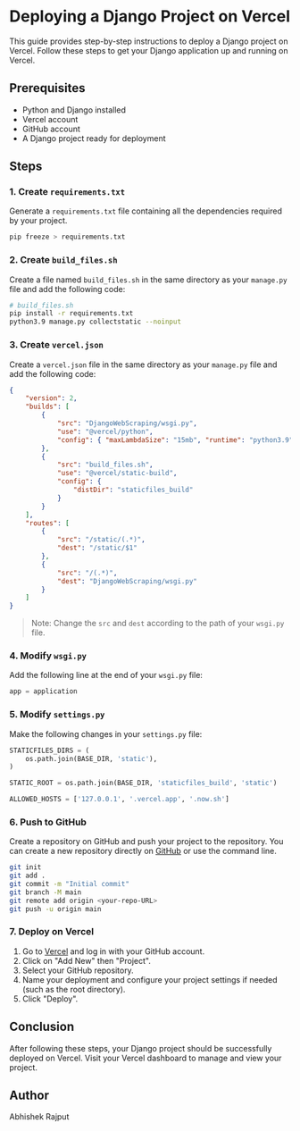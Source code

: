 # Deploying a Django Project on Vercel

This guide provides step-by-step instructions to deploy a Django project on Vercel. Follow these steps to get your Django application up and running on Vercel.

## Prerequisites
- Python and Django installed
- Vercel account
- GitHub account
- A Django project ready for deployment

## Steps

### 1. Create `requirements.txt`
Generate a `requirements.txt` file containing all the dependencies required by your project.

```sh
pip freeze > requirements.txt
```

### 2. Create `build_files.sh`
Create a file named `build_files.sh` in the same directory as your `manage.py` file and add the following code:

```sh
# build_files.sh
pip install -r requirements.txt
python3.9 manage.py collectstatic --noinput
```

### 3. Create `vercel.json`
Create a `vercel.json` file in the same directory as your `manage.py` file and add the following code:

```json
{
    "version": 2,
    "builds": [
        {
            "src": "DjangoWebScraping/wsgi.py",
            "use": "@vercel/python",
            "config": { "maxLambdaSize": "15mb", "runtime": "python3.9" }
        },
        {
            "src": "build_files.sh",
            "use": "@vercel/static-build",
            "config": {
                "distDir": "staticfiles_build"
            }
        }
    ],
    "routes": [
        {
            "src": "/static/(.*)",
            "dest": "/static/$1"
        },
        {
            "src": "/(.*)",
            "dest": "DjangoWebScraping/wsgi.py"
        }
    ]
}
```
> Note: Change the `src` and `dest` according to the path of your `wsgi.py` file.

### 4. Modify `wsgi.py`
Add the following line at the end of your `wsgi.py` file:

```python
app = application
```

### 5. Modify `settings.py`
Make the following changes in your `settings.py` file:

```python
STATICFILES_DIRS = (
    os.path.join(BASE_DIR, 'static'),
)

STATIC_ROOT = os.path.join(BASE_DIR, 'staticfiles_build', 'static')

ALLOWED_HOSTS = ['127.0.0.1', '.vercel.app', '.now.sh']
```

### 6. Push to GitHub
Create a repository on GitHub and push your project to the repository. You can create a new repository directly on [GitHub](https://github.com/) or use the command line.

```sh
git init
git add .
git commit -m "Initial commit"
git branch -M main
git remote add origin <your-repo-URL>
git push -u origin main
```

### 7. Deploy on Vercel
1. Go to [Vercel](https://vercel.com/) and log in with your GitHub account.
2. Click on "Add New" then "Project".
3. Select your GitHub repository.
4. Name your deployment and configure your project settings if needed (such as the root directory).
5. Click "Deploy".

## Conclusion
After following these steps, your Django project should be successfully deployed on Vercel. Visit your Vercel dashboard to manage and view your project.

## Author
Abhishek Rajput
